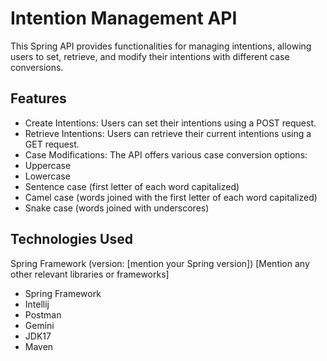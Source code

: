 # Intention Management API

This Spring API provides functionalities for managing intentions, allowing users to set, retrieve, and modify their intentions with different case conversions.

## Features

* Create Intentions: Users can set their intentions using a POST request.
* Retrieve Intentions: Users can retrieve their current intentions using a GET request.
* Case Modifications: The API offers various case conversion options:
* Uppercase
* Lowercase
* Sentence case (first letter of each word capitalized)
* Camel case (words joined with the first letter of each word capitalized)
* Snake case (words joined with underscores)

## Technologies Used

Spring Framework (version: [mention your Spring version])
[Mention any other relevant libraries or frameworks]

* Spring Framework
* Intellij
* Postman
* Gemini
* JDK17
* Maven
